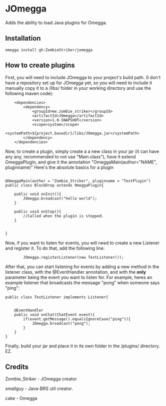 # JOmegga
Adds the ability to load Java plugins for Omegga.

## Installation

`omegga install gh:ZombieStriker/jomegga`

## How to create plugins
First, you will need to include JOmegga to your project's build path. (I don't have a repository set up for JOmegga yet, so you will need to include it manually copy it to a /libs/ folder in your working directory and use the following maven code):
```
    <dependencies>
        <dependency>
            <groupId>me.zombie_striker</groupId>
            <artifactId>JOmegga</artifactId>
            <version>1.0-SNAPSHOT</version>
            <scope>system</scope>
            <systemPath>${project.basedir}/libs/JOmegga.jar</systemPath>
        </dependency>
    </dependencies>
```

Now, to create a plugin, simply create a a new class in your jar (it can have any any, recommended to not use "Main.class"), have it extend OmeggaPlugin, and give it the annotation "OmeggaMain(author="NAME", pluginname)" Here's the absolute basics for a plugin
```

@OmeggaMain(author = "Zombie_Striker", pluginname = "TestPlugin")
public class BlockDrop extends OmeggaPlugin{

	public void onInit(){
		JOmegga.broadcast("hello world");
	}
	
	public void onStop(){
		//Called when the plugin is stopped. 
	}
	

}
```
Now, if you want to listen for events, you will need to create a new Listener and register it. To do that, add the following line:
```
        JOmegga.registerListener(new TestListener());
```

After that, you can start listening for events by adding a new method in the listener class, with the @EventHandler annotation, and with the **only** parameter being the event you want to listen for. For example, heres an example listener that broadcasts the message "pong" when someone says "ping":
```
public class TestListener implements Listener{
	
	
	@EventHandler
	public void onChat(ChatEvent event){
		if(event.getMessage().equalsIgnoreCase("ping")){
			JOmegga.broadcast("pong");
		}
	}
}
```

Finally, build your jar and place it in its own folder in the /plugins/ directory. EZ.

## Credits

Zombie_Striker - JOmegga creator

smallguy - Java-BRS util creator.

cake - Omegga

